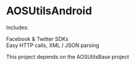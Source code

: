 AOSUtilsAndroid
===============

Includes:

Facebook & Twitter SDKs  
Easy HTTP calls, XML / JSON parsing


This project depends on the AOSUtilsBase project

